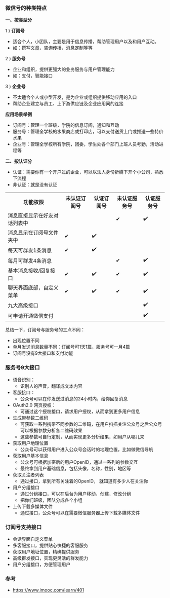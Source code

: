 ### 微信号的种类特点

**一、按类型分**

1 ) **订阅号**

- 适合个人，小团队，主要是用于信息传播，帮助管理用户以及和用户互动。
- 如：撰写文章，咨询传播，消息定制等等

2 ) **服务号**

- 企业和组织，提供更强大的业务服务与用户管理能力
- 如：支付，智能接口

3 ) **企业号**

- 不太适合个人或小型开发，是为企业或组织提供移动应用的入口
- 帮助企业建立与员工、上下游供应链及企业应用间的连接

**应用场景举例**

- 订阅号：管理一个班级，学院的信息订阅，通知和互动
- 服务号：管理全学校的水果商店或打印店，可以支付送货上门或推送一些特价水果
- 企业号：管理全学校所有学院，团委，学生处各个部门上班人员考勤，活动进程等

**二、按认证分**

- 认证：需要你有一个开户过的企业，可以以法人身份折腾下开个小公司，熟悉下流程
- 非认证：就是没有认证

<table>
    <tr>
        <th>功能权限</th>
        <th>未认证订阅号</th>
        <th>认证订阅号</th>
        <th>未认证服务号</th>
        <th>认证服务号</th>
    </tr>
    <tr>
        <td>消息直接显示在好友对话列表中</td>
        <td></td>
        <td></td>
        <td>✔</td>
        <td>✔️</td>
    </tr>
    <tr>
        <td>消息显示在订阅号文件夹中</td>
        <td>✔</td>
        <td>✔️</td>
        <td></td>
        <td></td>
    </tr>
    <tr>
        <td>每天可群发1条消息</td>
        <td>✔</td>
        <td>✔️</td>
        <td></td>
        <td></td>
    </tr>
    <tr>
        <td>每月可群发4条消息</td>
        <td></td>
        <td></td>
        <td>✔</td>
        <td>✔️</td>
    </tr>
    <tr>
        <td>基本消息接收/回复接口</td>
        <td>✔</td>
        <td>✔️</td>
        <td>✔</td>
        <td>✔️</td>
    </tr>
    <tr>
        <td>聊天界面底部，自定义菜单</td>
        <td>✔</td>
        <td>✔️</td>
        <td>✔</td>
        <td>✔️</td>
    </tr>
    <tr>
        <td>九大高级接口</td>
        <td></td>
        <td></td>
        <td></td>
        <td>✔️</td>
    </tr>
    <tr>
        <td>可申请开通微信支付</td>
        <td></td>
        <td></td>
        <td></td>
        <td>✔️</td>
    </tr>
</table>

总结一下，订阅号与服务号的三点不同：

- 出现位置不同
- 单月发送消息数量不同：订阅号可1天1篇，服务号可一月4篇
- 订阅号没有9大接口和支付功能

### 服务号9大接口

- 语音识别：
    * 识别人的声音，翻译成文本内容
- 客服接口：
    * 公众号可以在你发送过消息的24小时内，给你回复消息
- OAuth2.0 网页授权：
    * 可通过这个授权接口，请求用户授权，从而拿到更多用户信息
- 生成带参数二维码
    * 可获取一系列携带不同参数的二维码，在用户扫描关注公众号之后公众号可以根据参数分析各二维码效果
    * 这些参数可自行定制，从而实现更多分析结果，如用户从哪儿来
- 获取用户地理位置
    * 公众号可以获得用户进入公众号会话时的地理位置，比如做微信导航
- 获取用户基本信息
    * 公众号可根据加密后的用户OpenID，通过一系列的参数交互
    * 最终拿到用户基础信息，包括头像，名称，性别，地区等
- 获取关注者列表
    * 通过接口，拿到所有关注着的OpenID， 就知道有多少人在关注你
- 用户分组接口
    * 通过分组接口，可以在后台为用户移动，创建，修改分组
    * 把你们班级，团队分成各个小组
- 上传下载多媒体文件
    * 通过接口，公众号可以在需要微信服务器上传下载多媒体文件

### 订阅号支持接口

- 会话界面自定义菜单
- 多客服接口，提供贴心快捷的客服服务
- 获取用户地址位置，精确提供服务
- 高级群发接口，实现更灵活的群发能力
- 用户分组接口，方便管理用户

### 参考

- https://www.imooc.com/learn/401
